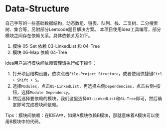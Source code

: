 # Data-Structure
自己手写的一些基础数据结构，动态数组、链表、队列、栈、二叉树、二分搜索树、集合等，另附部分Leetcode题目解决方案。
本项目使用idea工具编写，部分模块之间存在依赖关系。具体依赖关系如下。

1. 模块 05-Set 依赖 03-LinkedList 和 04-Tree
2. 模块 06-Map 依赖 04-Tree

idea用户进行模块间依赖管理请执行如下操作：

1. 打开项目结构设置，依次点击`File-Project Structure`，或者使用快捷键`Ctrl + Shift + S`。
2. 选择`Modules`，点击`05-LinkedList`，再选择右侧`Dependencies`，点击右侧`+`按钮，选择`Module Dependency`。
3. 然后选择要依赖的模块，我们这里选择`03-LinkedList`和`04-Tree`即可，然后确定即可完成模块间依赖。

Tips：模块间依赖：在IDEA中，如果A模块依赖B模块，那就意味着A模块可以使用B模块中的代码。